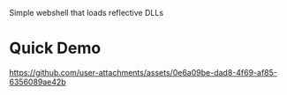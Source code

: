 Simple webshell that loads reflective DLLs

# Quick Demo


https://github.com/user-attachments/assets/0e6a09be-dad8-4f69-af85-6356089ae42b

